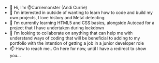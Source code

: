 - 👋 Hi, I’m @Curriemonster (Andi Currie)
- 👀 I’m interested in outside of wanting to learn how to code and build my own projects, I love history and Metal detecting
- 🌱 I’m currently learning HTML5 and CSS basics, alongside Autocad for a project that I have undertaken during lockdown
- 💞️ I’m looking to collaborate on anything that can help me with understand ways of coding that will be beneficial to adding to my portfolio with the intention of getting a job in a junior developer role
- 📫 How to reach me.. On here for now, until I have a redirect to show you...

<!---
Curriemonster/Curriemonster is a ✨ special ✨ repository because its `README.md` (this file) appears on your GitHub profile.
You can click the Preview link to take a look at your changes.
--->
